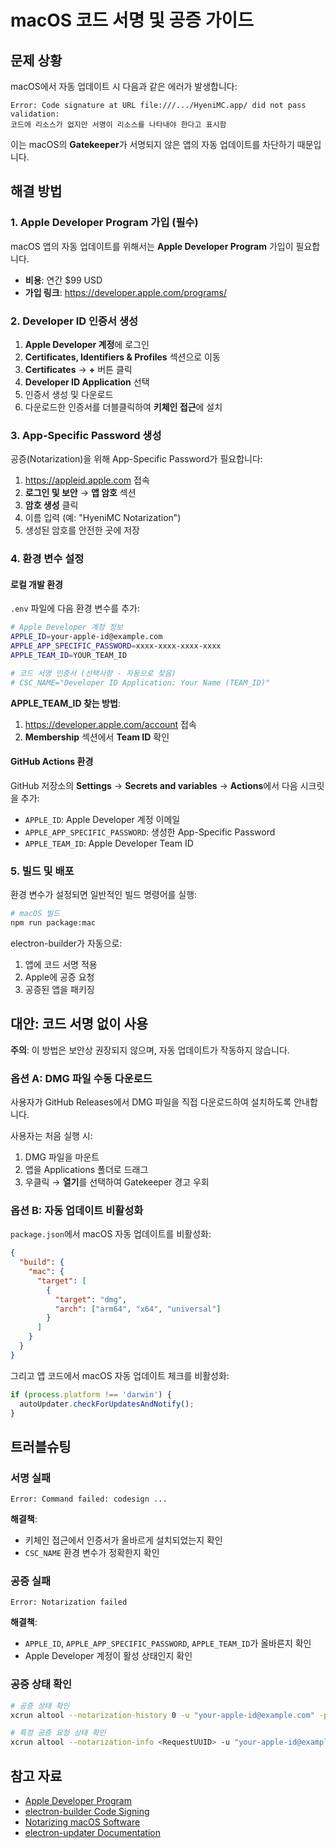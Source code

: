 # macOS 코드 서명 및 공증 가이드

## 문제 상황

macOS에서 자동 업데이트 시 다음과 같은 에러가 발생합니다:

```
Error: Code signature at URL file:///.../HyeniMC.app/ did not pass validation: 
코드에 리소스가 없지만 서명이 리소스를 나타내야 한다고 표시함
```

이는 macOS의 **Gatekeeper**가 서명되지 않은 앱의 자동 업데이트를 차단하기 때문입니다.

## 해결 방법

### 1. Apple Developer Program 가입 (필수)

macOS 앱의 자동 업데이트를 위해서는 **Apple Developer Program** 가입이 필요합니다.

- **비용**: 연간 $99 USD
- **가입 링크**: https://developer.apple.com/programs/

### 2. Developer ID 인증서 생성

1. **Apple Developer 계정**에 로그인
2. **Certificates, Identifiers & Profiles** 섹션으로 이동
3. **Certificates** → **+** 버튼 클릭
4. **Developer ID Application** 선택
5. 인증서 생성 및 다운로드
6. 다운로드한 인증서를 더블클릭하여 **키체인 접근**에 설치

### 3. App-Specific Password 생성

공증(Notarization)을 위해 App-Specific Password가 필요합니다:

1. https://appleid.apple.com 접속
2. **로그인 및 보안** → **앱 암호** 섹션
3. **암호 생성** 클릭
4. 이름 입력 (예: "HyeniMC Notarization")
5. 생성된 암호를 안전한 곳에 저장

### 4. 환경 변수 설정

#### 로컬 개발 환경

`.env` 파일에 다음 환경 변수를 추가:

```bash
# Apple Developer 계정 정보
APPLE_ID=your-apple-id@example.com
APPLE_APP_SPECIFIC_PASSWORD=xxxx-xxxx-xxxx-xxxx
APPLE_TEAM_ID=YOUR_TEAM_ID

# 코드 서명 인증서 (선택사항 - 자동으로 찾음)
# CSC_NAME="Developer ID Application: Your Name (TEAM_ID)"
```

**APPLE_TEAM_ID 찾는 방법**:
1. https://developer.apple.com/account 접속
2. **Membership** 섹션에서 **Team ID** 확인

#### GitHub Actions 환경

GitHub 저장소의 **Settings** → **Secrets and variables** → **Actions**에서 다음 시크릿을 추가:

- `APPLE_ID`: Apple Developer 계정 이메일
- `APPLE_APP_SPECIFIC_PASSWORD`: 생성한 App-Specific Password
- `APPLE_TEAM_ID`: Apple Developer Team ID

### 5. 빌드 및 배포

환경 변수가 설정되면 일반적인 빌드 명령어를 실행:

```bash
# macOS 빌드
npm run package:mac
```

electron-builder가 자동으로:
1. 앱에 코드 서명 적용
2. Apple에 공증 요청
3. 공증된 앱을 패키징

## 대안: 코드 서명 없이 사용

**주의**: 이 방법은 보안상 권장되지 않으며, 자동 업데이트가 작동하지 않습니다.

### 옵션 A: DMG 파일 수동 다운로드

사용자가 GitHub Releases에서 DMG 파일을 직접 다운로드하여 설치하도록 안내합니다.

사용자는 처음 실행 시:
1. DMG 파일을 마운트
2. 앱을 Applications 폴더로 드래그
3. 우클릭 → **열기**를 선택하여 Gatekeeper 경고 우회

### 옵션 B: 자동 업데이트 비활성화

`package.json`에서 macOS 자동 업데이트를 비활성화:

```json
{
  "build": {
    "mac": {
      "target": [
        {
          "target": "dmg",
          "arch": ["arm64", "x64", "universal"]
        }
      ]
    }
  }
}
```

그리고 앱 코드에서 macOS 자동 업데이트 체크를 비활성화:

```typescript
if (process.platform !== 'darwin') {
  autoUpdater.checkForUpdatesAndNotify();
}
```

## 트러블슈팅

### 서명 실패

```
Error: Command failed: codesign ...
```

**해결책**:
- 키체인 접근에서 인증서가 올바르게 설치되었는지 확인
- `CSC_NAME` 환경 변수가 정확한지 확인

### 공증 실패

```
Error: Notarization failed
```

**해결책**:
- `APPLE_ID`, `APPLE_APP_SPECIFIC_PASSWORD`, `APPLE_TEAM_ID`가 올바른지 확인
- Apple Developer 계정이 활성 상태인지 확인

### 공증 상태 확인

```bash
# 공증 상태 확인
xcrun altool --notarization-history 0 -u "your-apple-id@example.com" -p "xxxx-xxxx-xxxx-xxxx"

# 특정 공증 요청 상태 확인
xcrun altool --notarization-info <RequestUUID> -u "your-apple-id@example.com" -p "xxxx-xxxx-xxxx-xxxx"
```

## 참고 자료

- [Apple Developer Program](https://developer.apple.com/programs/)
- [electron-builder Code Signing](https://www.electron.build/code-signing)
- [Notarizing macOS Software](https://developer.apple.com/documentation/security/notarizing_macos_software_before_distribution)
- [electron-updater Documentation](https://www.electron.build/auto-update)
